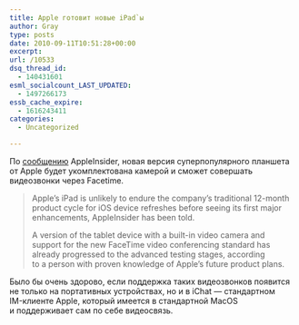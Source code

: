 ```yaml
---
title: Apple готовит новые iPad`ы
author: Gray
type: posts
date: 2010-09-11T10:51:28+00:00
excerpt:
url: /10533
dsq_thread_id:
  - 140431601
esml_socialcount_LAST_UPDATED:
  - 1497266173
essb_cache_expire:
  - 1616243411
categories:
  - Uncategorized

---
```








По&nbsp;<a href="http://www.appleinsider.com/articles/10/09/10/apple_to_move_aggressively_on_facetime_camera_equipped_ipads.html" target="_blank">сообщению</a> AppleInsider, новая версия суперпопулярного планшета от&nbsp;Apple будет укомплектована камерой и&nbsp;сможет совершать видеозвонки через Facetime.

> Apple&rsquo;s iPad is&nbsp;unlikely to&nbsp;endure the company&rsquo;s traditional <nobr>12-month</nobr> product cycle for iOS device refreshes before seeing its first major enhancements, AppleInsider has been told.
> 
> A&nbsp;version of&nbsp;the tablet device with a&nbsp;built-in video camera and support for the new FaceTime video conferencing standard has already progressed to&nbsp;the advanced testing stages, according to&nbsp;a&nbsp;person with proven knowledge of&nbsp;Apple&rsquo;s future product plans.

Было&nbsp;бы очень здорово, если поддержка таких видеозвонков появится не&nbsp;только на&nbsp;портативных устройствах, но&nbsp;и&nbsp;в&nbsp;iChat&nbsp;&mdash; стандартном <nobr>IM-клиенте</nobr> Apple, который имеется в&nbsp;стандартной MacOS и&nbsp;поддерживает сам по&nbsp;себе видеосвязь.